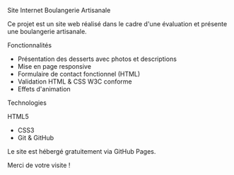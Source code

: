 Site Internet Boulangerie Artisanale

Ce projet est un site web réalisé dans le cadre d'une évaluation et présente une boulangerie artisanale.

Fonctionnalités

- Présentation des desserts avec photos et descriptions
- Mise en page responsive
- Formulaire de contact fonctionnel (HTML)
- Validation HTML & CSS W3C conforme
- Effets d'animation

Technologies

HTML5
- CSS3
- Git & GitHub 

Le site est hébergé gratuitement via GitHub Pages.

Merci de votre visite !
